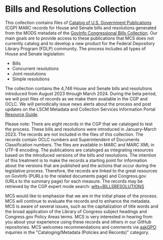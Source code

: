# Bills and Resolutions Collection


This collection contains files of [Catalog of U.S. Government Publications](https://catalog.gpo.gov/) (CGP) MARC records for House and Senate bills and resolutions generated from the MODS metadata of the [GovInfo Congressional Bills Collection](https://www.govinfo.gov/app/collection/BILLS). Our main goals are to provide access to these publications that MCS does not currently catalog and to develop a new product for the Federal Depository Library Program (FDLP) community. The process includes all types of House and Senate legislation:

- Bills
- Concurrent resolutions
- Joint resolutions
- Simple resolutions

The collection contains the 4,746 House and Senate bills and resolutions introduced from August 2023 through March 2024. During the beta period, we will post files of records as we make them available in the CGP and OCLC. We will periodically issue news alerts about the process and post updates on the LSCM Metadata and Collection Services Information Portal [Resource Guide](https://libguides.fdlp.gov/lscm-metadata-and-collection-services/what-is-new).

Please note: There are eight records in the CGP that we cataloged to test the process. These bills and resolutions were introduced in January-March 2023. The records are not included in the files of this collection.
The records contain OCLC numbers and Superintendent of Documents Classification numbers. The files are available in MARC and MARC XML in UTF-8 encoding. The publications are cataloged as integrating resources based on the introduced versions of the bills and resolutions. The intention of this treatment is to make the records a starting point for information about the versions that are published and the actions that occur during the legislative process. Therefore, the records are linked to the great resources on GovInfo (PURLs to the related documents page) and Congress.gov (URLs to the summary page) for each measure. The records may be retrieved by the CGP expert mode search: [wlts=BILLSRESOLUTIONS](https://catalog.gpo.gov/F/?func=find-c&ccl_term=wlts%3Dbillsresolutions&x=55&y=15.)

MCS would like to emphasize that we are in the initial phase of the process. MCS will continue to evaluate the records and to enhance the metadata. MCS is aware of several issues, such as the capitalization of title words and the broad application of the Library of Congress subject headings and Congress.gov Policy Areas terms. 
MCS is very interested in hearing from you about your experience using these records and others in our GitHub repositories. MCS welcomes recommendations and comments via [askGPO](https://ask.gpo.gov/s/) inquiries in the "Cataloging/Metadata (Policies and Records)" category.
